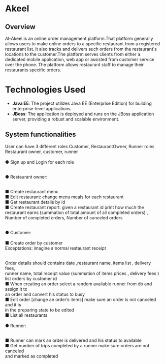 # Akeel
## Overview
Al-Akeel is an online order management platform.That platform generally allows users to make online orders to a specific restaurant from a registered restaurant list. 
It also tracks and delivers such orders from the restaurant's locations to the customer.The platform serves clients from either a dedicated mobile application, web app or assisted from
customer service over the phone. The platform allows restaurant staff to manage their restaurants
specific orders. 
# Technologies Used

- **Java EE**: The project utilizes Java EE (Enterprise Edition) for building enterprise-level applications.
- **JBoss**: The application is deployed and runs on the JBoss application server, providing a robust and scalable environment.

## System functionalities
  User can have 3 different roles Customer, RestaurantOwner, Runner roles
  Restaurant owner, customer, runner  
  <br>● Sign up and Login for each role
 
  <br>● Restaurant owner:
  
  <br>■ Create restaurant menu
  <br>■ Edit restaurant: change menu meals for each restaurant
  <br>■ Get restaurant details by id
<br>■ Create restaurant report: given a restaurant id print
  how much the restaurant earns (summation of total amount of all completed
  orders) , Number of completed orders, Number of canceled orders
  
  <br>● Customer:
  <br>
  <br>■ Create order by customer
  <br>Exceptations: imagine a normal restaurant receipt
  
  <br>Order details should contains date ,restaurant name, items list , delivery fees,
  <br>runner name, total receipt value (summation of items prices , delivery fees )
  <br>list orders by customer id
  <br>■ When creating an order select a random available runner from db and assign it to
  <br>an order and convert his status to busy
  <br>■ Edit order [change an order’s items] make sure an order is not canceled and it is
  <br>in the preparing state to be edited
  <br>■ List all restaurants
  <br>
  <br>● Runner:
  
  <br>■ Runner can mark an order is delivered and his status to available
  <br>■ Get number of trips completed by a runner make sure orders are not canceled
  <br>and marked as completed
